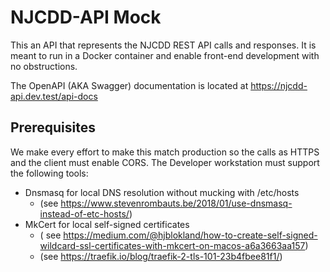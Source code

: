 # NJCDD-API Mock

This an API that represents the NJCDD REST API calls and responses. It is meant to run in a
Docker container and enable front-end development with no obstructions.

The OpenAPI (AKA Swagger) documentation is located at https://njcdd-api.dev.test/api-docs

## Prerequisites

We make every effort to make this match production so the calls as HTTPS and the client must enable CORS.
The Developer workstation must support the following tools:

* Dnsmasq for local DNS resolution without mucking with /etc/hosts
    * (see https://www.stevenrombauts.be/2018/01/use-dnsmasq-instead-of-etc-hosts/)
* MkCert for local self-signed certificates
    * (
      see https://medium.com/@hjblokland/how-to-create-self-signed-wildcard-ssl-certificates-with-mkcert-on-macos-a6a3663aa157)
    * (see https://traefik.io/blog/traefik-2-tls-101-23b4fbee81f1/)
